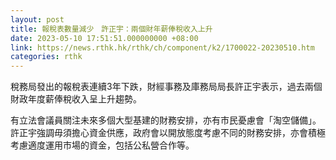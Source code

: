 ```yaml
---
layout: post
title: 報稅表數量減少　許正宇：兩個財年薪俸稅收入上升
date: 2023-05-10 17:51:51.000000000 +08:00
link: https://news.rthk.hk/rthk/ch/component/k2/1700022-20230510.htm
categories: rthk
---
```


稅務局發出的報稅表連續3年下跌，財經事務及庫務局局長許正宇表示，過去兩個財政年度薪俸稅收入呈上升趨勢。

有立法會議員關注未來多個大型基建的財務安排，亦有市民憂慮會「淘空儲備」。許正宇強調毋須擔心資金供應，政府會以開放態度考慮不同的財務安排，亦會積極考慮適度運用市場的資金，包括公私營合作等。
